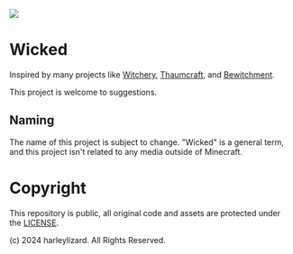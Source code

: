 [![](https://dcbadge.limes.pink/api/server/cWQWGHsfWb)](https://discord.gg/cWQWGHsfWb)

# Wicked
Inspired by many projects like [Witchery](https://www.curseforge.com/minecraft/mc-mods/witchery), [Thaumcraft](https://www.curseforge.com/minecraft/mc-mods/thaumcraft), and [Bewitchment](https://www.curseforge.com/minecraft/mc-mods/bewitchment).

This project is welcome to suggestions.

## Naming
The name of this project is subject to change. "Wicked" is a general term, and this project isn't related to any media outside of Minecraft.

# Copyright
This repository is public, all original code and assets are protected under the [LICENSE](https://github.com/harleylizard/wicked?tab=License-1-ov-file).

(c) 2024 harleylizard. All Rights Reserved.